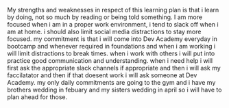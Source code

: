 My strengths and weaknesses in respect of this learning plan is that i learn by doing, not so much by reading or being told something. I am more focused when i am in a proper work environment, i tend to slack off when i am at home. i should also limit social media distractions to stay more focused. my commitment is that i will come into Dev Academy everyday in bootcamp and whenever required in foundations and when i am working i will limit distractions to break times. when i work with others i will put into practice good communication and understanding. when i need help i will first ask the appropriate slack channels if appropriate and then i will ask my faccilatator and then if that doesent work i will ask someone at Dev Academy. my only daily commitments are going to the gym and i have my brothers wedding in febuary and my sisters wedding in april so i will have to plan ahead for those.
